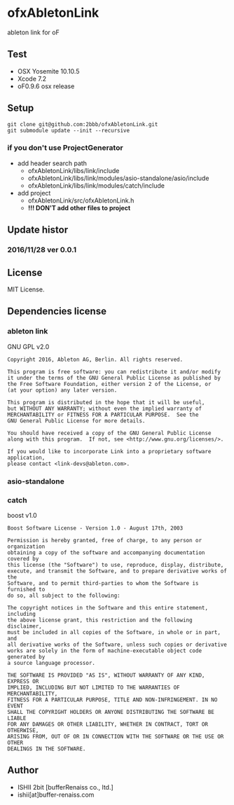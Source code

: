 # ofxAbletonLink

ableton link for oF

## Test

* OSX Yosemite 10.10.5
* Xcode 7.2
* oF0.9.6 osx release

## Setup

```
git clone git@github.com:2bbb/ofxAbletonLink.git
git submodule update --init --recursive
```

### if you don't use ProjectGenerator

* add header search path
	* ofxAbletonLink/libs/link/include
	* ofxAbletonLink/libs/link/modules/asio-standalone/asio/include
	* ofxAbletonLink/libs/link/modules/catch/include
* add project
	* ofxAbletonLink/src/ofxAbletonLink.h
	* __!!! DON'T add other files to project__

## Update histor

### 2016/11/28 ver 0.0.1

## License

MIT License.

## Dependencies license

### ableton link

GNU GPL v2.0

```
Copyright 2016, Ableton AG, Berlin. All rights reserved.

This program is free software: you can redistribute it and/or modify
it under the terms of the GNU General Public License as published by
the Free Software Foundation, either version 2 of the License, or
(at your option) any later version.

This program is distributed in the hope that it will be useful,
but WITHOUT ANY WARRANTY; without even the implied warranty of
MERCHANTABILITY or FITNESS FOR A PARTICULAR PURPOSE.  See the
GNU General Public License for more details.

You should have received a copy of the GNU General Public License
along with this program.  If not, see <http://www.gnu.org/licenses/>.

If you would like to incorporate Link into a proprietary software application,
please contact <link-devs@ableton.com>.
```

### asio-standalone
### catch

boost v1.0

```
Boost Software License - Version 1.0 - August 17th, 2003

Permission is hereby granted, free of charge, to any person or organization
obtaining a copy of the software and accompanying documentation covered by
this license (the "Software") to use, reproduce, display, distribute,
execute, and transmit the Software, and to prepare derivative works of the
Software, and to permit third-parties to whom the Software is furnished to
do so, all subject to the following:

The copyright notices in the Software and this entire statement, including
the above license grant, this restriction and the following disclaimer,
must be included in all copies of the Software, in whole or in part, and
all derivative works of the Software, unless such copies or derivative
works are solely in the form of machine-executable object code generated by
a source language processor.

THE SOFTWARE IS PROVIDED "AS IS", WITHOUT WARRANTY OF ANY KIND, EXPRESS OR
IMPLIED, INCLUDING BUT NOT LIMITED TO THE WARRANTIES OF MERCHANTABILITY,
FITNESS FOR A PARTICULAR PURPOSE, TITLE AND NON-INFRINGEMENT. IN NO EVENT
SHALL THE COPYRIGHT HOLDERS OR ANYONE DISTRIBUTING THE SOFTWARE BE LIABLE
FOR ANY DAMAGES OR OTHER LIABILITY, WHETHER IN CONTRACT, TORT OR OTHERWISE,
ARISING FROM, OUT OF OR IN CONNECTION WITH THE SOFTWARE OR THE USE OR OTHER
DEALINGS IN THE SOFTWARE.
```

## Author

* ISHII 2bit [bufferRenaiss co., ltd.]
* ishii[at]buffer-renaiss.com
